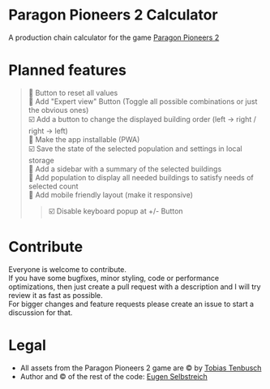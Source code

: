# Paragon Pioneers 2 Calculator
A production chain calculator for the game [Paragon Pioneers 2](https://store.steampowered.com/app/2454420/Paragon_Pioneers_2/)

# Planned features
>:black_square_button: Button to reset all values  
>:black_square_button: Add "Expert view" Button (Toggle all possible combinations or just the obvious ones)  
>:ballot_box_with_check: Add a button to change the displayed building order (left -> right / right -> left)  
>:black_square_button: Make the app installable (PWA)  
>:ballot_box_with_check: Save the state of the selected population and settings in local storage  
>:black_square_button: Add a sidebar with a summary of the selected buildings  
>:black_square_button: Add population to display all needed buildings to satisfy needs of selected count  
>:black_square_button: Add mobile friendly layout (make it responsive)  
>>:ballot_box_with_check: Disable keyboard popup at +/- Button

# Contribute
Everyone is welcome to contribute.  
If you have some bugfixes, minor styling, code or performance optimizations, then just create a pull request with a description and I will try review it as fast as possible.  
For bigger changes and feature requests please create an issue to start a discussion for that.

# Legal
- All assets from the Paragon Pioneers 2 game are © by [Tobias Tenbusch](https://github.com/Gnietschow)
- Author and © of the rest of the code: [Eugen Selbstreich](https://github.com/ElQDuck)